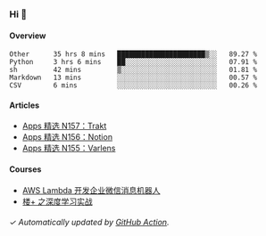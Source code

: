 ### Hi 👋

#### Overview

<!--START_SECTION:waka-->
```text
Other      35 hrs 8 mins   ██████████████████████▒░░   89.27 % 
Python     3 hrs 6 mins    ██░░░░░░░░░░░░░░░░░░░░░░░   07.91 % 
sh         42 mins         ▒░░░░░░░░░░░░░░░░░░░░░░░░   01.81 % 
Markdown   13 mins         ░░░░░░░░░░░░░░░░░░░░░░░░░   00.57 % 
CSV        6 mins          ░░░░░░░░░░░░░░░░░░░░░░░░░   00.26 % 
```
<!--END_SECTION:waka-->

#### Articles

<!-- BLOG:START -->
- [Apps 精选 N157：Trakt](https://huhuhang.com/post/product-hunt/product-hunt-n157)
- [Apps 精选 N156：Notion](https://huhuhang.com/post/product-hunt/product-hunt-n156)
- [Apps 精选 N155：Varlens](https://huhuhang.com/post/product-hunt/product-hunt-n155)
<!-- BLOG:END -->

#### Courses

<!-- SYL:START -->
- [AWS Lambda 开发企业微信消息机器人](https://lanqiao.cn/courses/2868)
- [楼+ 之深度学习实战](https://lanqiao.cn/courses/2617)
<!-- SYL:END -->

###### ✓ Automatically updated by [GitHub Action](https://github.com/huhuhang/huhuhang/actions).
